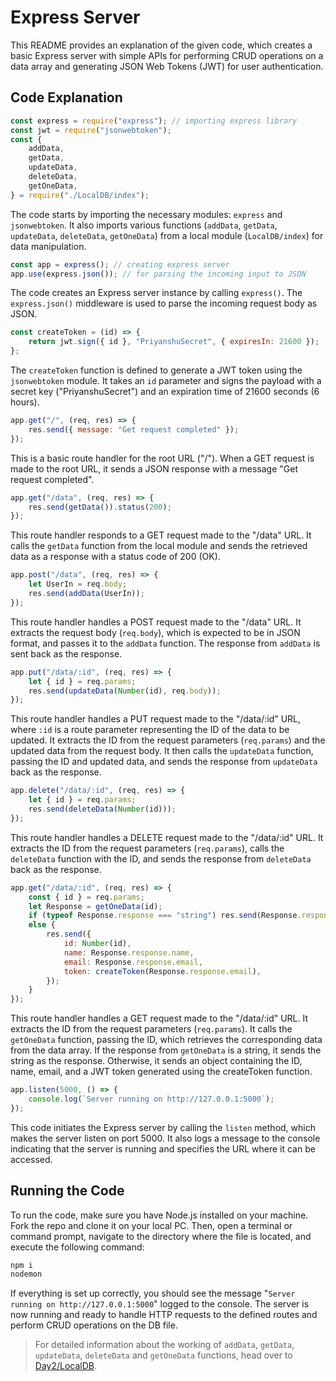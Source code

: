 # Express Server
This README provides an explanation of the given code, which creates a basic Express server with simple APIs for performing CRUD operations on a data array and generating JSON Web Tokens (JWT) for user authentication.

## Code Explanation

```javascript
const express = require("express"); // importing express library
const jwt = require("jsonwebtoken");
const {
    addData,
    getData,
    updateData,
    deleteData,
    getOneData,
} = require("./LocalDB/index");
```
The code starts by importing the necessary modules: `express` and `jsonwebtoken`. It also imports various functions (`addData`, `getData`, `updateData`, `deleteData`, `getOneData`) from a local module (`LocalDB/index`) for data manipulation.

```javascript
const app = express(); // creating express server
app.use(express.json()); // for parsing the incoming input to JSON
```
The code creates an Express server instance by calling `express()`. The `express.json()` middleware is used to parse the incoming request body as JSON.

```javascript
const createToken = (id) => {
    return jwt.sign({ id }, "PriyanshuSecret", { expiresIn: 21600 });
};
```
The `createToken` function is defined to generate a JWT token using the `jsonwebtoken` module. It takes an `id` parameter and signs the payload with a secret key ("PriyanshuSecret") and an expiration time of 21600 seconds (6 hours).

```javascript
app.get("/", (req, res) => {
    res.send({ message: "Get request completed" });
});
```

This is a basic route handler for the root URL ("/"). When a GET request is made to the root URL, it sends a JSON response with a message "Get request completed".

```javascript
app.get("/data", (req, res) => {
    res.send(getData()).status(200);
});
```
This route handler responds to a GET request made to the "/data" URL. It calls the `getData` function from the local module and sends the retrieved data as a response with a status code of 200 (OK).

```javascript
app.post("/data", (req, res) => {
    let UserIn = req.body;
    res.send(addData(UserIn));
});
```
This route handler handles a POST request made to the "/data" URL. It extracts the request body (`req.body`), which is expected to be in JSON format, and passes it to the `addData` function. The response from `addData` is sent back as the response.


```javascript
app.put("/data/:id", (req, res) => {
    let { id } = req.params;
    res.send(updateData(Number(id), req.body));
});
```
This route handler handles a PUT request made to the "/data/:id" URL, where `:id` is a route parameter representing the ID of the data to be updated. It extracts the ID from the request parameters (`req.params`) and the updated data from the request body. It then calls the `updateData` function, passing the ID and updated data, and sends the response from `updateData` back as the response.

```javascript
app.delete("/data/:id", (req, res) => {
    let { id } = req.params;
    res.send(deleteData(Number(id)));
});
```
This route handler handles a DELETE request made to the "/data/:id" URL. It extracts the ID from the request parameters (`req.params`), calls the `deleteData` function with the ID, and sends the response from `deleteData` back as the response.

```javascript
app.get("/data/:id", (req, res) => {
    const { id } = req.params;
    let Response = getOneData(id);
    if (typeof Response.response === "string") res.send(Response.response);
    else {
        res.send({
            id: Number(id),
            name: Response.response.name,
            email: Response.response.email,
            token: createToken(Response.response.email),
        });
    }
});
```

This route handler handles a GET request made to the "/data/:id" URL. It extracts the ID from the request parameters (`req.params`). It calls the `getOneData` function, passing the ID, which retrieves the corresponding data from the data array. If the response from `getOneData` is a string, it sends the string as the response. Otherwise, it sends an object containing the ID, name, email, and a JWT token generated using the createToken function.

```javascript
app.listen(5000, () => {
    console.log(`Server running on http://127.0.0.1:5000`);
});
```
This code initiates the Express server by calling the `listen` method, which makes the server listen on port 5000. It also logs a message to the console indicating that the server is running and specifies the URL where it can be accessed.

## Running the Code
To run the code, make sure you have Node.js installed on your machine. Fork the repo and clone it on your local PC. Then, open a terminal or command prompt, navigate to the directory where the file is located, and execute the following command:
```bash
npm i
nodemon
```

If everything is set up correctly, you should see the message "`Server running on http://127.0.0.1:5000`" logged to the console. The server is now running and ready to handle HTTP requests to the defined routes and perform CRUD operations on the DB file.

> For detailed information about the working of `addData`, `getData`, `updateData`, `deleteData` and `getOneData` functions, head over to [Day2/LocalDB](../Day2/LocalDB/Readme.md).